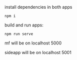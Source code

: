 install dependencies in both apps

`npm i`

build and run apps:

`npm run serve`

mf will be on localhost 5000

sideapp will be on localhost 5001
